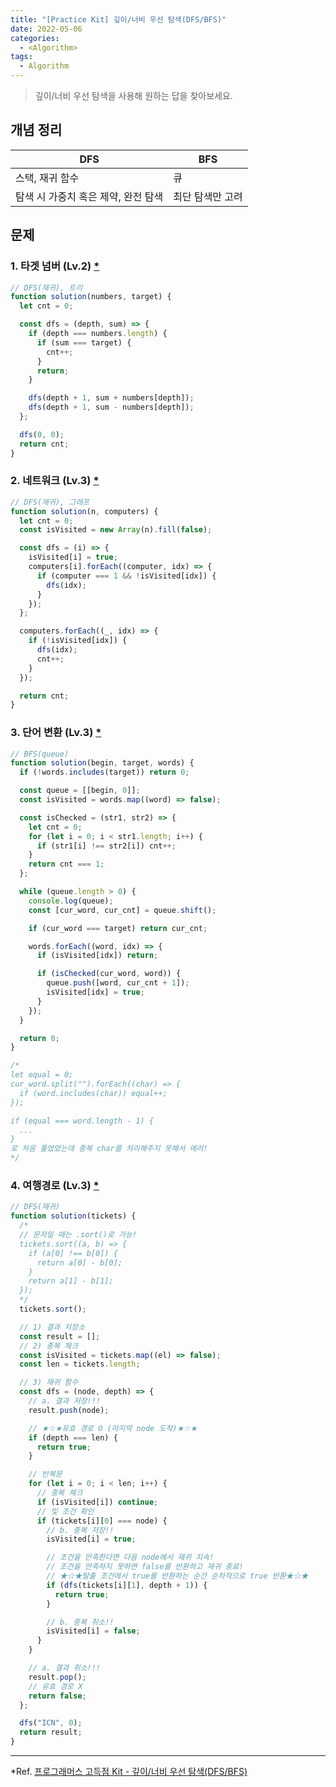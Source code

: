 ```yaml
---
title: "[Practice Kit] 깊이/너비 우선 탐색(DFS/BFS)"
date: 2022-05-06
categories:
  - <Algorithm>
tags:
  - Algorithm
---
```


> 깊이/너비 우선 탐색을 사용해 원하는 답을 찾아보세요.

## 개념 정리

| DFS                                 | BFS              |
| ----------------------------------- | ---------------- |
| 스택, 재귀 함수                     | 큐               |
| 탐색 시 가중치 혹은 제약, 완전 탐색 | 최단 탐색만 고려 |

## 문제

### 1. 타겟 넘버 (Lv.2) [\*](https://programmers.co.kr/learn/courses/30/lessons/43165)

```js
// DFS(재귀), 트리
function solution(numbers, target) {
  let cnt = 0;

  const dfs = (depth, sum) => {
    if (depth === numbers.length) {
      if (sum === target) {
        cnt++;
      }
      return;
    }

    dfs(depth + 1, sum + numbers[depth]);
    dfs(depth + 1, sum - numbers[depth]);
  };

  dfs(0, 0);
  return cnt;
}
```

### 2. 네트워크 (Lv.3) [\*](https://programmers.co.kr/learn/courses/30/lessons/43162)

```js
// DFS(재귀), 그래프
function solution(n, computers) {
  let cnt = 0;
  const isVisited = new Array(n).fill(false);

  const dfs = (i) => {
    isVisited[i] = true;
    computers[i].forEach((computer, idx) => {
      if (computer === 1 && !isVisited[idx]) {
        dfs(idx);
      }
    });
  };

  computers.forEach((_, idx) => {
    if (!isVisited[idx]) {
      dfs(idx);
      cnt++;
    }
  });

  return cnt;
}
```

### 3. 단어 변환 (Lv.3) [\*](https://programmers.co.kr/learn/courses/30/lessons/43163?language=javascript)

```js
// BFS(queue)
function solution(begin, target, words) {
  if (!words.includes(target)) return 0;

  const queue = [[begin, 0]];
  const isVisited = words.map((word) => false);

  const isChecked = (str1, str2) => {
    let cnt = 0;
    for (let i = 0; i < str1.length; i++) {
      if (str1[i] !== str2[i]) cnt++;
    }
    return cnt === 1;
  };

  while (queue.length > 0) {
    console.log(queue);
    const [cur_word, cur_cnt] = queue.shift();

    if (cur_word === target) return cur_cnt;

    words.forEach((word, idx) => {
      if (isVisited[idx]) return;

      if (isChecked(cur_word, word)) {
        queue.push([word, cur_cnt + 1]);
        isVisited[idx] = true;
      }
    });
  }

  return 0;
}

/*
let equal = 0;
cur_word.split("").forEach((char) => {
  if (word.includes(char)) equal++;
});

if (equal === word.length - 1) {
  ...
}
로 처음 풀었었는데 중복 char를 처리해주지 못해서 에러!
*/
```

### 4. 여행경로 (Lv.3) [\*](https://programmers.co.kr/learn/courses/30/lessons/43164?language=javascript)

```js
// DFS(재귀)
function solution(tickets) {
  /*
  // 문자일 때는 .sort()로 가능!
  tickets.sort((a, b) => {
    if (a[0] !== b[0]) {
      return a[0] - b[0];
    }
    return a[1] - b[1];
  });
  */
  tickets.sort();

  // 1) 결과 저장소
  const result = [];
  // 2) 중복 체크
  const isVisited = tickets.map((el) => false);
  const len = tickets.length;

  // 3) 재귀 함수
  const dfs = (node, depth) => {
    // a. 결과 저장!!!
    result.push(node);

    // ★☆★유효 경로 O (마지막 node 도착)★☆★
    if (depth === len) {
      return true;
    }

    // 반복문
    for (let i = 0; i < len; i++) {
      // 중복 체크
      if (isVisited[i]) continue;
      // 및 조건 확인
      if (tickets[i][0] === node) {
        // b. 중복 저장!!
        isVisited[i] = true;

        // 조건을 만족한다면 다음 node에서 재귀 지속!
        // 조건을 만족하지 못하면 false를 반환하고 재귀 종료!
        // ★☆★탈출 조건에서 true를 반환하는 순간 순차적으로 true 반환★☆★
        if (dfs(tickets[i][1], depth + 1)) {
          return true;
        }

        // b. 중복 취소!!
        isVisited[i] = false;
      }
    }

    // a. 결과 취소!!!
    result.pop();
    // 유효 경로 X
    return false;
  };

  dfs("ICN", 0);
  return result;
}
```

---

\*Ref. [프로그래머스 고득점 Kit - 깊이/너비 우선 탐색(DFS/BFS)](https://programmers.co.kr/learn/courses/30/parts/12421)
